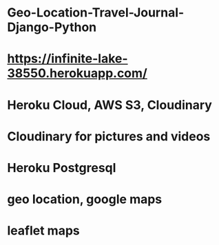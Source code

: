 # Geo-Location-Travel-Journal-Django-Python
# https://infinite-lake-38550.herokuapp.com/
# Heroku Cloud, AWS S3, Cloudinary
# Cloudinary for pictures and videos
# Heroku Postgresql
# geo location, google maps
# leaflet maps
